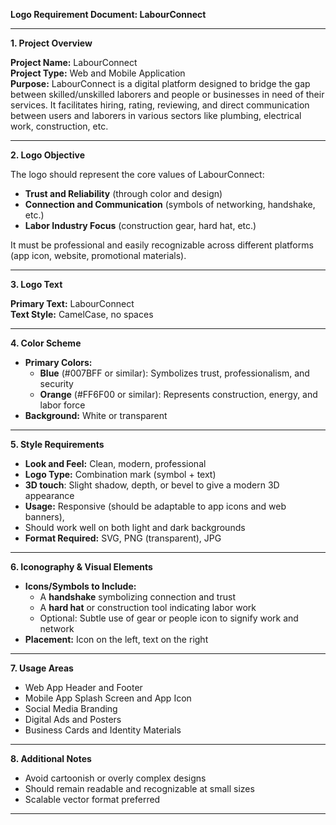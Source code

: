 **Logo Requirement Document: LabourConnect**

---

**1. Project Overview**

**Project Name:** LabourConnect\
**Project Type:** Web and Mobile Application\
**Purpose:** LabourConnect is a digital platform designed to bridge the gap between skilled/unskilled laborers and people or businesses in need of their services. It facilitates hiring, rating, reviewing, and direct communication between users and laborers in various sectors like plumbing, electrical work, construction, etc.

---

**2. Logo Objective**

The logo should represent the core values of LabourConnect:

- **Trust and Reliability** (through color and design)
- **Connection and Communication** (symbols of networking, handshake, etc.)
- **Labor Industry Focus** (construction gear, hard hat, etc.)

It must be professional and easily recognizable across different platforms (app icon, website, promotional materials).

---

**3. Logo Text**

**Primary Text:** LabourConnect\
**Text Style:** CamelCase, no spaces

---

**4. Color Scheme**

- **Primary Colors:**
  - **Blue** (#007BFF or similar): Symbolizes trust, professionalism, and security
  - **Orange** (#FF6F00 or similar): Represents construction, energy, and labor force
- **Background:** White or transparent

---

**5. Style Requirements**

- **Look and Feel:** Clean, modern, professional
- **Logo Type:** Combination mark (symbol + text) 
- **3D touch**: Slight shadow, depth, or bevel to give a modern 3D appearance
- **Usage:** Responsive (should be adaptable to app icons and web banners),
- Should work well on both light and dark backgrounds
- **Format Required:** SVG, PNG (transparent), JPG

---

**6. Iconography & Visual Elements**

- **Icons/Symbols to Include:**
  - A **handshake** symbolizing connection and trust
  - A **hard hat** or construction tool indicating labor work
  - Optional: Subtle use of gear or people icon to signify work and network
- **Placement:** Icon on the left, text on the right 

---

**7. Usage Areas**

- Web App Header and Footer
- Mobile App Splash Screen and App Icon
- Social Media Branding
- Digital Ads and Posters
- Business Cards and Identity Materials

---

**8. Additional Notes**

- Avoid cartoonish or overly complex designs
- Should remain readable and recognizable at small sizes
- Scalable vector format preferred

---
